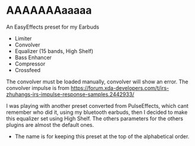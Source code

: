 # AAAAAAAaaaaa
An EasyEffects preset for my Earbuds

- Limiter
- Convolver
- Equalizer (15 bands, High Shelf)
- Bass Enhancer
- Compressor
- Crossfeed

The convolver must be loaded manually, convolver will show an error.
The convolver impulse is from https://forum.xda-developers.com/t/irs-zhuhangs-irs-impulse-response-samples.2442933/

I was playing with another preset converted from PulseEffects, which cant remember who did it, using my bluetooth earbuds, then I decided to make this equalizer set using High Shelf. The others parameters for the others plugins are almost the default ones.   

* The name is for keeping this preset at the top of the alphabetical order.
